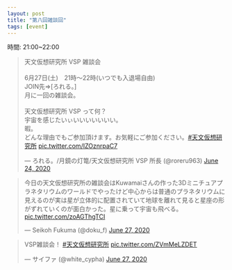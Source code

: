 ```yaml
---
layout: post
title: "第八回雑談回"
tags: [event]
---
```


時間: 21:00~22:00

<blockquote class="twitter-tweet" data-theme="dark"><p lang="ja" dir="ltr">天文仮想研究所 VSP 雑談会<br><br>6月27日(土)　21時～22時(いつでも入退場自由)<br>JOIN先⇒[ろれる。]<br>月に一回の雑談会。<br><br>天文仮想研究所 VSP って何？<br>宇宙を感じたいぃいいいいいいい。<br>暇。<br>どんな理由でもご参加頂けます。お気軽にご参加ください。<a href="https://twitter.com/hashtag/%E5%A4%A9%E6%96%87%E4%BB%AE%E6%83%B3%E7%A0%94%E7%A9%B6%E6%89%80?src=hash&amp;ref_src=twsrc%5Etfw">#天文仮想研究所</a> <a href="https://t.co/IZOznrpaC7">pic.twitter.com/IZOznrpaC7</a></p>&mdash; ろれる。/月鏡の灯篭/天文仮想研究所 VSP 所長 (@roreru963) <a href="https://twitter.com/roreru963/status/1275736430040346624?ref_src=twsrc%5Etfw">June 24, 2020</a></blockquote> <script async src="https://platform.twitter.com/widgets.js" charset="utf-8"></script>

<blockquote class="twitter-tweet" data-theme="dark"><p lang="ja" dir="ltr">今日の天文仮想研究所の雑談会はKuwamaiさんの作った3Dミニチュアプラネタリウムのワールドでやったけど中心からは普通のプラネタリウムに見えるのが実は星が立体的に配置されていて地球を離れて見ると星座の形がずれていくのが面白かった。星に乗って宇宙も飛べる。 <a href="https://t.co/zoAGThgTCI">pic.twitter.com/zoAGThgTCI</a></p>&mdash; Seikoh Fukuma (@doku_f) <a href="https://twitter.com/doku_f/status/1276879671024447488?ref_src=twsrc%5Etfw">June 27, 2020</a></blockquote> <script async src="https://platform.twitter.com/widgets.js" charset="utf-8"></script>

<blockquote class="twitter-tweet" data-theme="dark"><p lang="ja" dir="ltr">VSP雑談会！ <a href="https://twitter.com/hashtag/%E5%A4%A9%E6%96%87%E4%BB%AE%E6%83%B3%E7%A0%94%E7%A9%B6%E6%89%80?src=hash&amp;ref_src=twsrc%5Etfw">#天文仮想研究所</a> <a href="https://t.co/ZVmMeLZDET">pic.twitter.com/ZVmMeLZDET</a></p>&mdash; サイファ (@white_cypha) <a href="https://twitter.com/white_cypha/status/1276903854789890049?ref_src=twsrc%5Etfw">June 27, 2020</a></blockquote> <script async src="https://platform.twitter.com/widgets.js" charset="utf-8"></script>
